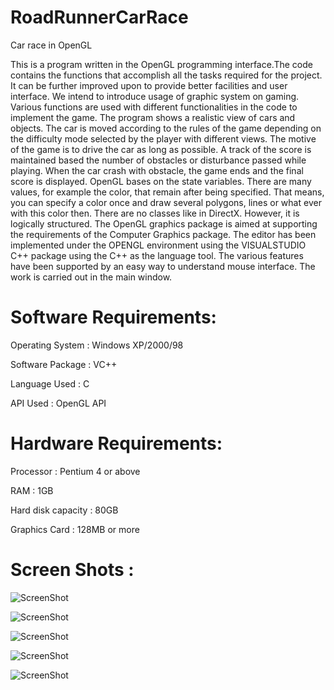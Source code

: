 RoadRunnerCarRace
=================

Car race in OpenGL

This is a program written in the OpenGL programming interface.The code contains the functions that accomplish all the tasks required for the project. It can be further improved upon to provide better facilities and user interface.
We intend to introduce usage of graphic system on gaming. Various functions are used with different functionalities  in the code to implement the game. The program shows a realistic view of cars and objects. The car is moved according to the rules of the game depending on the difficulty mode selected by the player with different views. The motive of the game is to drive the car as long as possible. A track of the score is maintained based the number of obstacles or disturbance passed while playing. When the car crash with obstacle, the game ends and the final score is displayed.
OpenGL bases on the state variables. There are many values, for example the color, that remain after being specified. That means, you can specify a color once and draw several polygons, lines or what ever with this color then. There are no classes like in DirectX. However, it is logically structured.
The OpenGL graphics package is aimed at supporting the requirements of the Computer Graphics package. The editor has been implemented under the OPENGL environment using the VISUALSTUDIO C++ package using the C++ as the language tool. The various features have been supported by an easy way to understand mouse interface. The work is carried out in the main window.

Software Requirements:
======================

Operating System : Windows XP/2000/98

Software Package : VC++

Language Used	: C

API Used	: OpenGL API

Hardware Requirements:
======================

Processor : Pentium 4 or above

RAM	: 1GB

Hard disk capacity	: 80GB

Graphics Card	: 128MB or more

Screen Shots :
==============

![ScreenShot](https://github.com/naveenkumarbv66/RoadRunnerCarRace/blob/master/sc/1.png)

![ScreenShot](https://github.com/naveenkumarbv66/RoadRunnerCarRace/blob/master/sc/2.png)

![ScreenShot](https://github.com/naveenkumarbv66/RoadRunnerCarRace/blob/master/sc/3.png)

![ScreenShot](https://github.com/naveenkumarbv66/RoadRunnerCarRace/blob/master/sc/4.png)

![ScreenShot](https://github.com/naveenkumarbv66/RoadRunnerCarRace/blob/master/sc/5.png)



